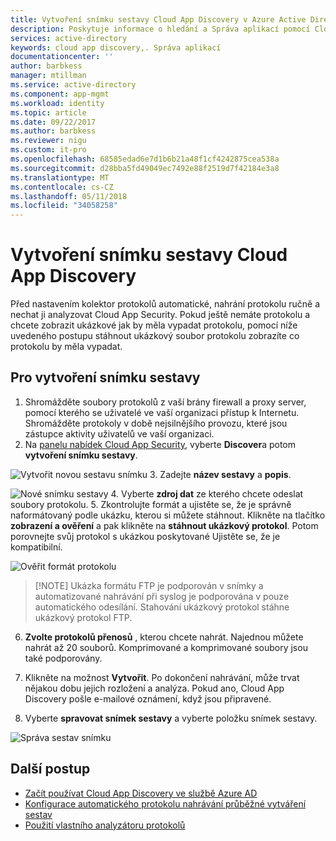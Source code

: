 ```yaml
---
title: Vytvoření snímku sestavy Cloud App Discovery v Azure Active Directory | Microsoft Docs
description: Poskytuje informace o hledání a Správa aplikací pomocí Cloud App Discovery, jaké jsou výhody a jak to funguje.
services: active-directory
keywords: cloud app discovery,. Správa aplikací
documentationcenter: ''
author: barbkess
manager: mtillman
ms.service: active-directory
ms.component: app-mgmt
ms.workload: identity
ms.topic: article
ms.date: 09/22/2017
ms.author: barbkess
ms.reviewer: nigu
ms.custom: it-pro
ms.openlocfilehash: 68585edad6e7d1b6b21a48f1cf4242875cea538a
ms.sourcegitcommit: d28bba5fd49049ec7492e88f2519d7f42184e3a8
ms.translationtype: MT
ms.contentlocale: cs-CZ
ms.lasthandoff: 05/11/2018
ms.locfileid: "34058258"
---
```

# <a name="create-cloud-app-discovery-snapshot-reports"></a>Vytvoření snímku sestavy Cloud App Discovery

Před nastavením kolektor protokolů automatické, nahrání protokolu ručně a nechat ji analyzovat Cloud App Security. Pokud ještě nemáte protokolu a chcete zobrazit ukázkové jak by měla vypadat protokolu, pomocí níže uvedeného postupu stáhnout ukázkový soubor protokolu zobrazíte co protokolu by měla vypadat.

## <a name="to-create-a-snapshot-report"></a>Pro vytvoření snímku sestavy

1. Shromážděte soubory protokolů z vaší brány firewall a proxy server, pomocí kterého se uživatelé ve vaší organizaci přístup k Internetu. Shromážděte protokoly v době nejsilnějšího provozu, které jsou zástupce aktivity uživatelů ve vaší organizaci.
2. Na [panelu nabídek Cloud App Security](https://portal.cloudappsecurity.com), vyberte **Discover**a potom **vytvoření snímku sestavy**.
  
  ![Vytvořit novou sestavu snímku](./media/cloud-app-discovery-create-snapshot-reports/create-snapshot-command.png)
3. Zadejte **název sestavy** a **popis**.
    
  ![Nové snímku sestavy](./media/cloud-app-discovery-create-snapshot-reports/create-snapshot-form.png)
4. Vyberte **zdroj dat** ze kterého chcete odeslat soubory protokolu.
5. Zkontrolujte formát a ujistěte se, že je správně naformátovaný podle ukázku, kterou si můžete stáhnout. Klikněte na tlačítko **zobrazení a ověření** a pak klikněte na **stáhnout ukázkový protokol**. Potom porovnejte svůj protokol s ukázkou poskytované Ujistěte se, že je kompatibilní.
  
  ![Ověřit formát protokolu](./media/cloud-app-discovery-create-snapshot-reports/create-snapshot-verify.png)
  >  [!NOTE]
  > Ukázka formátu FTP je podporován v snímky a automatizované nahrávání při syslog je podporována v pouze automatického odesílání. Stahování ukázkový protokol stáhne ukázkový protokol FTP.
6. **Zvolte protokolů přenosů** , kterou chcete nahrát. Najednou můžete nahrát až 20 souborů. Komprimované a komprimované soubory jsou také podporovány.
  
7. Klikněte na možnost **Vytvořit**. Po dokončení nahrávání, může trvat nějakou dobu jejich rozložení a analýza. Pokud ano, Cloud App Discovery pošle e-mailové oznámení, když jsou připravené.

8. Vyberte **spravovat snímek sestavy** a vyberte položku snímek sestavy.
  
  ![Správa sestav snímku](./media/cloud-app-discovery-create-snapshot-reports/create-snapshot-manage.png)

## <a name="next-steps"></a>Další postup

* [Začít používat Cloud App Discovery ve službě Azure AD](cloud-app-discovery.md)
* [Konfigurace automatického protokolu nahrávání průběžné vytváření sestav](https://docs.microsoft.com/cloud-app-security/discovery-docker)
* [Použití vlastního analyzátoru protokolů](https://docs.microsoft.com/cloud-app-security/custom-log-parser)
